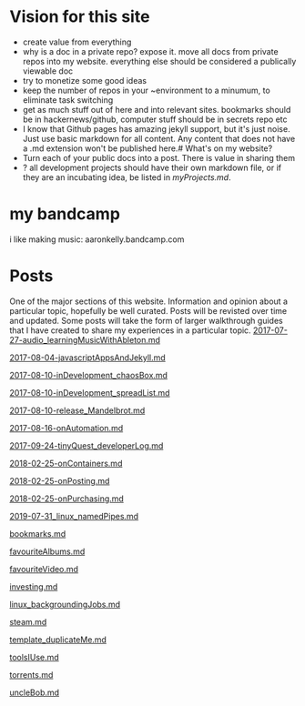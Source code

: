 # Vision for this site
- create value from everything
- why is a doc in a private repo? expose it. move all docs from private repos into my website. everything else should be considered a publically viewable doc
- try to monetize some good ideas
- keep the number of repos in your ~environment to a minumum, to eliminate task switching
- get as much stuff out of here and into relevant sites. bookmarks should be in
hackernews/github, computer stuff should be in secrets repo etc
- I know that Github pages has amazing jekyll support, but it's just noise.
Just use basic markdown for all content. Any content that does not have a .md
extension won't be published here.# What's on my website?
- Turn each of your public docs into a post. There is value in sharing them
- ? all development projects should have their own markdown file, or if they are an
incubating idea, be listed in _myProjects.md_.

# my bandcamp
i like making music: aaronkelly.bandcamp.com

# Posts
One of the major sections of this website.
Information and opinion about a particular topic, hopefully be well curated.
Posts will be revisted over time and updated.
Some posts will take the form of larger walkthrough guides that I have
created to share my experiences in a particular topic.
[2017-07-27-audio_learningMusicWithAbleton.md](posts/withTOCs/2017-07-27-audio_learningMusicWithAbleton.md)

[2017-08-04-javascriptAppsAndJekyll.md](posts/withTOCs/2017-08-04-javascriptAppsAndJekyll.md)

[2017-08-10-inDevelopment_chaosBox.md](posts/withTOCs/2017-08-10-inDevelopment_chaosBox.md)

[2017-08-10-inDevelopment_spreadList.md](posts/withTOCs/2017-08-10-inDevelopment_spreadList.md)

[2017-08-10-release_Mandelbrot.md](posts/withTOCs/2017-08-10-release_Mandelbrot.md)

[2017-08-16-onAutomation.md](posts/withTOCs/2017-08-16-onAutomation.md)

[2017-09-24-tinyQuest_developerLog.md](posts/withTOCs/2017-09-24-tinyQuest_developerLog.md)

[2018-02-25-onContainers.md](posts/withTOCs/2018-02-25-onContainers.md)

[2018-02-25-onPosting.md](posts/withTOCs/2018-02-25-onPosting.md)

[2018-02-25-onPurchasing.md](posts/withTOCs/2018-02-25-onPurchasing.md)

[2019-07-31_linux_namedPipes.md](posts/withTOCs/2019-07-31_linux_namedPipes.md)

[bookmarks.md](posts/withTOCs/bookmarks.md)

[favouriteAlbums.md](posts/withTOCs/favouriteAlbums.md)

[favouriteVideo.md](posts/withTOCs/favouriteVideo.md)

[investing.md](posts/withTOCs/investing.md)

[linux_backgroundingJobs.md](posts/withTOCs/linux_backgroundingJobs.md)

[steam.md](posts/withTOCs/steam.md)

[template_duplicateMe.md](posts/withTOCs/template_duplicateMe.md)

[toolsIUse.md](posts/withTOCs/toolsIUse.md)

[torrents.md](posts/withTOCs/torrents.md)

[uncleBob.md](posts/withTOCs/uncleBob.md)

